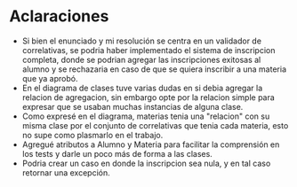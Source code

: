 # Aclaraciones
- Si bien el enunciado y mi resolución se centra en un validador de correlativas, se podria haber implementado el sistema de inscripcion completa, donde se podrian agregar las inscripciones exitosas al alumno y se rechazaria en caso de que se quiera inscribir a una materia que ya aprobó.
- En el diagrama de clases tuve varias dudas en si debia agregar la relacion de agregacion, sin embargo opte por la relacion simple para expresar que se usaban muchas instancias de alguna clase.
- Como expresé en el diagrama, materias tenia una "relacion" con su misma clase por el conjunto de correlativas que tenia cada materia, esto no supe como plasmarlo en el trabajo.
- Agregué atributos a Alumno y Materia para facilitar la comprensión en los tests y darle un poco más de forma a las clases.
- Podria crear un caso en donde la inscripcion sea nula, y en tal caso retornar una excepción.
